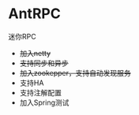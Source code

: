 # AntRPC
迷你RPC

* ~~加入netty~~
* ~~支持同步和异步~~
* ~~加入zookepper，支持自动发现服务~~
* 支持HA
* 支持注解配置
* 加入Spring测试

